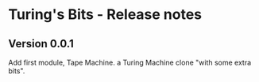 # Turing's Bits - Release notes

## Version 0.0.1

Add first module, Tape Machine. a Turing Machine clone "with some extra bits".

